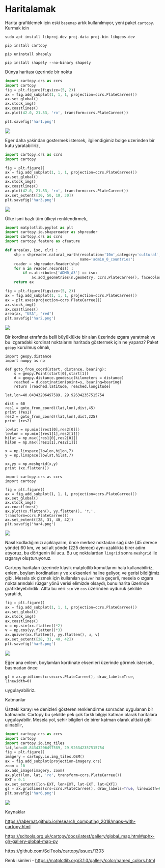 # Haritalamak

Harita grafiklemek için eski `basemap` artık kullanılmıyor, yeni paket
`cartopy`. Kurmak icin 

```
sudo apt install libproj-dev proj-data proj-bin libgeos-dev

pip install cartopy

pip uninstall shapely

pip install shapely --no-binary shapely
```

Dünya haritası üzerinde bir nokta

```python
import cartopy.crs as ccrs
import cartopy
fig = plt.figure(figsize=(5, 2))
ax = fig.add_subplot(1, 1, 1, projection=ccrs.PlateCarree())
ax.set_global()
ax.stock_img()
ax.coastlines()
ax.plot(42.0, 21.53, 'ro', transform=ccrs.PlateCarree())

plt.savefig('har1.png')
```

![](har1.png)

Eger daha yakindan gostermek istersek, ilgilendigimiz bolge uzerinden
bir kutu yaratabiliriz,

```python
import cartopy.crs as ccrs
import cartopy

fig = plt.figure()
ax = fig.add_subplot(1, 1, 1, projection=ccrs.PlateCarree())
ax.set_global()
ax.stock_img()
ax.coastlines()
ax.plot(42.0, 21.53, 'ro', transform=ccrs.PlateCarree())
ax.set_extent([30, 50, 10, 30])
plt.savefig('har3.png')
```

![](har3.png)


Ülke ismi bazlı tüm ülkeyi renklendirmek,

```python
import matplotlib.pyplot as plt
import cartopy.io.shapereader as shpreader
import cartopy.crs as ccrs
import cartopy.feature as cfeature

def area(ax, iso, clr) :
    shp = shpreader.natural_earth(resolution='10m',category='cultural',
                                  name='admin_0_countries')
    reader = shpreader.Reader(shp)
    for n in reader.records() :
        if n.attributes['ADM0_A3'] == iso: 
            ax.add_geometries(n.geometry, ccrs.PlateCarree(), facecolor=clr) 
    return ax

fig = plt.figure(figsize=(5, 2))
ax = fig.add_subplot(1, 1, 1, projection=ccrs.PlateCarree())
ax = plt.axes(projection=ccrs.PlateCarree())
ax.stock_img()
ax.coastlines()
area(ax, "USA", "red")
plt.savefig('har2.png')
```

![](har2.png)

Bir kordinat etrafında belli büyüklükte bir alan üzerinde ızgara
yaratmak ve bu izgaradaki kordinat noktalarını haritada göstermek için
ne yaparız? Paket `geopy` kurulmuş olmalı,


```
import geopy.distance
import numpy as np

def goto_from_coord(start, distance, bearing):
    s = geopy.Point(start[0],start[1])
    d = geopy.distance.geodesic(kilometers = distance)
    reached = d.destination(point=s, bearing=bearing)
    return [reached.latitude, reached.longitude]

lat,lon=40.84343206497589, 29.926342357515754

dist = 60
res1 = goto_from_coord((lat,lon),dist,45)
print (res1)
res2 = goto_from_coord((lat,lon),dist,225)
print (res2)

lowlat = np.min([res1[0],res2[0]])
lowlon = np.min([res1[1],res2[1]])
hilat = np.max([res1[0],res2[0]])
hilon = np.max([res1[1],res2[1]])

x = np.linspace(lowlon,hilon,7)
y = np.linspace(lowlat,hilat,7)

xx,yy = np.meshgrid(x,y)
print (xx.flatten())

import cartopy.crs as ccrs
import cartopy

fig = plt.figure()
ax = fig.add_subplot(1, 1, 1, projection=ccrs.PlateCarree())
ax.set_global()
ax.stock_img()
ax.coastlines()
ax.plot(xx.flatten(), yy.flatten(), 'r.', transform=ccrs.PlateCarree())
ax.set_extent([28, 31, 40, 42])
plt.savefig('har4.png')
```

![](har4.png)

Nasıl kodladığımızı açıklayalım, önce merkez noktadan sağ üste (45
derece yönde) 60 km, ve sol alt yönde (225 derece) aynı uzaklıkta
birer adım atıyoruz, bu dörtgenin iki ucu. Bu uç noktalardan `lingrid`
sonra `meshgrid` ile ızgarayı oluşturuyoruz. 

Cartopy haritaları üzerinde klasik matplotlib komutlarını hala
kullanabiliriz, enlem, boylam kordinatları y ve x eksenleri haline
geliyor, ve gerisi bildiğimiz gibi. Mesela ok çizmek için kullanılan
`quiver` hala geçerli, mesela o ızgara noktalarındaki rüzgar yönü
verisi elimizde olsaydı, bunu harita üzerinde
grafikleyebilirdik. Altta bu veri `sin` ve `cos` üzerinden uyduruk
şekilde yaratıldı,

```python
fig = plt.figure()
ax = fig.add_subplot(1, 1, 1, projection=ccrs.PlateCarree())
ax.set_global()
ax.stock_img()
ax.coastlines()
u = np.sin(xx.flatten()*2)
v = np.cos(yy.flatten()*3)
ax.quiver(xx.flatten(), yy.flatten(), u, v)
ax.set_extent([28, 31, 40, 42])
plt.savefig('har5.png')
```

![](har5.png)

Eğer ana enlem, boylamları kordinate eksenleri üzerinde görmek
istersek, basmadan önce

```
gl = ax.gridlines(crs=ccrs.PlateCarree(), draw_labels=True, linewidth=0)
```

uygulayabiliriz.

Katmanlar

Üstteki karayı ve denizleri gösteren renklendirme sonradan uygulanan
bir katmandır. Cartopy bu şekilde pek çok farklı bilgiyi katman olarak
haritalara uygulayabilir. Mesela yol, sehir bilgileri de birer katman
olarak alttaki gibi alınabilir,

```python
import cartopy.crs as ccrs
import cartopy
import cartopy.io.img_tiles
lat,lon=40.84343206497589, 29.926342357515754
fig = plt.figure()
imagery = cartopy.io.img_tiles.OSM()
ax = fig.add_subplot(projection=imagery.crs)
zoom = 10
ax.add_image(imagery, zoom)
ax.plot(lon, lat, 'ro', transform=ccrs.PlateCarree())
EXT = 0.1
ax.set_extent([lon-EXT, lon+EXT, lat-EXT, lat+EXT])
gl = ax.gridlines(crs=ccrs.PlateCarree(), draw_labels=True, linewidth=0)
plt.savefig('har6.png')
```

![](har6.png)

Kaynaklar

https://rabernat.github.io/research_computing_2018/maps-with-cartopy.html

https://scitools.org.uk/cartopy/docs/latest/gallery/global_map.html#sphx-glr-gallery-global-map-py

https://github.com/SciTools/cartopy/issues/1303

Renk isimleri - https://matplotlib.org/3.1.0/gallery/color/named_colors.html
